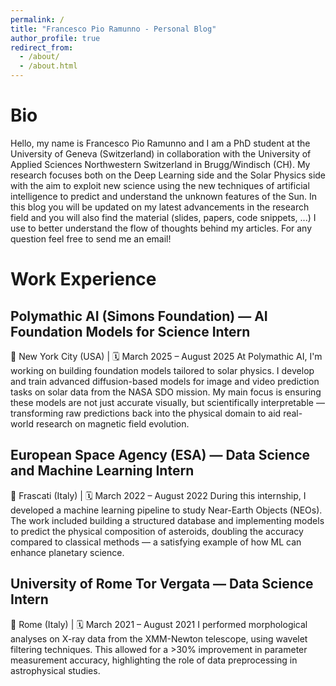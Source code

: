 ```yaml
---
permalink: /
title: "Francesco Pio Ramunno - Personal Blog"
author_profile: true
redirect_from: 
  - /about/
  - /about.html
---
```


Bio
======
Hello, my name is Francesco Pio Ramunno and I am a PhD student at the University of Geneva (Switzerland) in collaboration with the University of Applied Sciences Northwestern Switzerland in Brugg/Windisch (CH). My research focuses both on the Deep Learning side and the Solar Physics side with the aim to exploit new science using the new techniques of artificial intelligence to predict and understand the unknown features of the Sun.
In this blog you will be updated on my latest advancements in the research field and you will also find the material (slides, papers, code snippets, ...) I use to better understand the flow of thoughts behind my articles.
For any question feel free to send me an email! 

Work Experience
======

Polymathic AI (Simons Foundation) — AI Foundation Models for Science Intern
------

📍 New York City (USA) | 🗓️ March 2025 – August 2025
At Polymathic AI, I'm working on building foundation models tailored to solar physics. I develop and train advanced diffusion-based models for image and video prediction tasks on solar data from the NASA SDO mission. My main focus is ensuring these models are not just accurate visually, but scientifically interpretable — transforming raw predictions back into the physical domain to aid real-world research on magnetic field evolution.

European Space Agency (ESA) — Data Science and Machine Learning Intern
------

📍 Frascati (Italy) | 🗓️ March 2022 – August 2022
During this internship, I developed a machine learning pipeline to study Near-Earth Objects (NEOs). The work included building a structured database and implementing models to predict the physical composition of asteroids, doubling the accuracy compared to classical methods — a satisfying example of how ML can enhance planetary science.

University of Rome Tor Vergata — Data Science Intern
------

📍 Rome (Italy) | 🗓️ March 2021 – August 2021
I performed morphological analyses on X-ray data from the XMM-Newton telescope, using wavelet filtering techniques. This allowed for a >30% improvement in parameter measurement accuracy, highlighting the role of data preprocessing in astrophysical studies.



